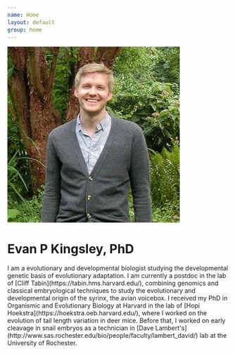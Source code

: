 ```yaml
---
name: Home
layout: default
group: home
---
```


<img src="/static/img/kingsley_01.jpg" class="img-responsive center-block"/>

<h1 class="text-center">Evan P Kingsley, PhD</h1>

<p class="lead text-justify">
I am a evolutionary and developmental biologist studying the developmental genetic basis of evolutionary adaptation. I am currently a postdoc in the lab of [Cliff Tabin](https://tabin.hms.harvard.edu/), combining genomics and classical embryological techniques to study the evolutionary and developmental origin of the syrinx, the avian voicebox.
I received my PhD in Organismic and Evolutionary Biology at Harvard in the lab of [Hopi Hoekstra](https://hoekstra.oeb.harvard.edu/), where I worked on the evolution of tail length variation in deer mice. 
Before that, I worked on early cleavage in snail embryos as a technician in [Dave Lambert's](http://www.sas.rochester.edu/bio/people/faculty/lambert_david/) lab at the University of Rochester.</p>
